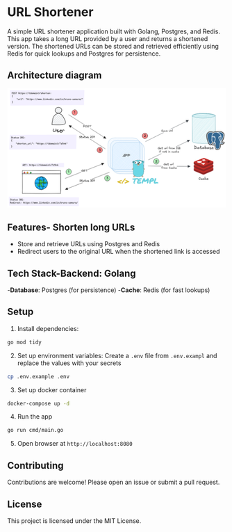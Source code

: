 # URL Shortener

A simple URL shortener application built with Golang, Postgres, and Redis. This app takes a long URL provided by a user and returns a shortened version. The shortened URLs can be stored and retrieved efficiently using Redis for quick lookups and Postgres for persistence.

## Architecture diagram

![arch](/docs/image.png)

## Features- Shorten long URLs

- Store and retrieve URLs using Postgres and Redis
- Redirect users to the original URL when the shortened link is accessed

## Tech Stack-**Backend**: Golang

-**Database**: Postgres (for persistence) -**Cache**: Redis (for fast lookups)

## Setup

1. Install dependencies:

```bash
go mod tidy
```

2. Set up environment variables:
   Create a `.env` file from `.env.exampl` and replace the values with your secrets

```bash
cp .env.example .env
```

3. Set up docker container

```bash
docker-compose up -d
```

4. Run the app

```bash
go run cmd/main.go
```

5. Open browser at `http://localhost:8080`

## Contributing

Contributions are welcome! Please open an issue or submit a pull request.

## License

This project is licensed under the MIT License.
